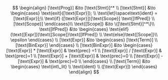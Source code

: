 $$
\begin{align}
    [\text{Prog}] &\to [\text{Stmt}]^* \\
    [\text{Stmt}] &\to
    \begin{cases}
        \text{exit}([\text{Expr}]); \\
        \text{let}\space\text{ident} = [\text{Expr}];\\
        \text{if} ([\text{Expr}])[\text{Scope}]
        \text{[IfPred]} \\
        [\text{Scope}]
    \end{cases}\\
    \text{[Scope]} &\to \{[\text{Stmt}]^*\}\\
    \text{[IfPred]} &\to
    \begin{cases}
        \text{elif}(\text{[Expr]})\text{[Scope]}\text{[IfPred]} \\
        \text{else}\text{[Scope]}\\
        \epsilon
    \end{cases} \\
    [\text{Expr}] &\to
    \begin{cases}
        [\text{Term}] \\
        [\text{BinExpr}]
    \end{cases} \\
    [\text{BinExpr}] &\to
    \begin{cases}
        [\text{Expr}] * [\text{Expr}] & \text{prec} =1 \\
        [\text{Expr}] / [\text{Expr}] & \text{prec}=1 \\
        [\text{Expr}] + [\text{Expr}] & \text{prec}=0 \\
        [\text{Expr}] - [\text{Expr}] & \text{prec}=0 \\
    \end{cases} \\
    [\text{Term}] &\to
    \begin{cases}
        \text{int\_lit} \\
        \text{ident} \\
        ([\text{Expr}])
    \end{cases}
\end{align}
$$
